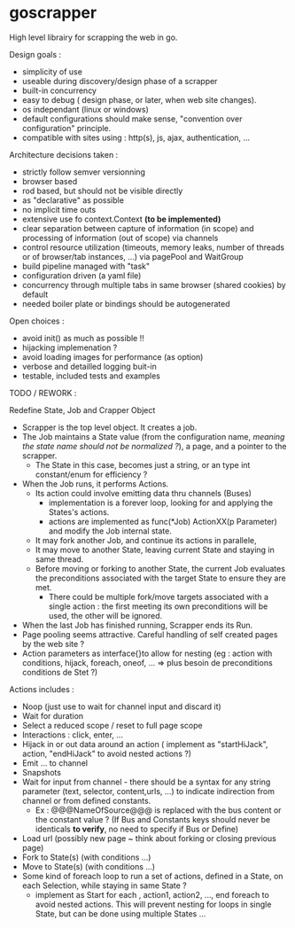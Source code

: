 # goscrapper
High level librairy for scrapping the web in go. 

Design goals :
* simplicity of use
* useable during discovery/design phase of a scrapper
* built-in concurrency
* easy to debug ( design phase, or later, when web site changes).
* os independant (linux or windows)
* default configurations should make sense, "convention over configuration" principle.
* compatible with sites using : http(s), js, ajax, authentication, ...

Architecture decisions taken :
* strictly follow semver versionning
* browser based
* rod based, but should not be visible directly
* as "declarative" as possible
* no implicit time outs
* extensive use fo context.Context **(to be implemented)**
* clear separation between capture of information (in scope) and processing of information (out of scope) via channels
* control resource utilization (timeouts, memory leaks, number of threads or of browser/tab instances, ...) via pagePool and WaitGroup
* build pipeline managed with "task"
* configuration driven (a yaml file)
* concurrency through multiple tabs in same browser (shared cookies) by default
* needed boiler plate or bindings should be autogenerated

Open choices :
* avoid init() as much as possible !!
* hijacking implemenation ?
* avoid loading images for performance (as option)
* verbose and detailled logging buit-in
* testable, included tests and examples

TODO / REWORK :

Redefine State, Job and Crapper Object
  * Scrapper is the top level object. It creates a job. 
  * The Job maintains a State value (from the configuration name, *meaning the state name should not be normalized ?*), a page, and a pointer to the scrapper.
    * The State in this case, becomes just a string, or an type int constant/enum for efficiency ?
  * When the Job runs, it performs Actions.
    * Its action could involve emitting data thru channels (Buses)
      * implementation is a forever loop, looking for and applying the States's actions. 
      * actions are implemented as func(*Job) ActionXX(p Parameter) and modify the Job internal state.
    * It may fork another Job, and continue its actions in parallele, 
    * It may move to another State, leaving current State and staying in same thread.
    * Before moving or forking to another State, the current Job evaluates the preconditions associated with the target State to ensure they are met.
      * There could be multiple fork/move targets associated with a single action : the first meeting its own preconditions will be used, the other will be ignored.
  * When the last Job has finished running, Scrapper ends its Run.
  * Page pooling seems attractive. Careful handling of self created pages by the web site ?
  * Action parameters as interface{}to allow for nesting (eg : action with conditions, hijack, foreach, oneof, ... => plus besoin de preconditions conditions de Stet ?)
  
Actions includes :
  * Noop (just use to wait for channel input and discard it)
  * Wait for duration
  * Select a reduced scope / reset to full page scope
  * Interactions : click, enter, ...
  * Hijack in or out data around an action ( implement as "startHiJack", action, "endHiJack" to avoid nested actions ?)
  * Emit ... to channel
  * Snapshots
  * Wait for input from channel - there should be a syntax for any string parameter (text, selector, content,urls,  ...) to indicate indirection from channel or from defined constants.
    * Ex : @@@NameOfSource@@@ is replaced with the bus content or the constant value ? (If Bus and Constants keys should never be identicals **to verify**, no need to specify if Bus or Define)
  * Load url (possibly new page ~ think about forking or closing previous page)
  * Fork to State(s) (with conditions ...)
  * Move to State(s) (with conditions ...)
  * Some kind of foreach loop to run a set of actions, defined in a State, on each Selection, while staying in same State ?
    * implement as Start for each , action1, action2, ..., end foreach to avoid nested actions. This will prevent nesting for loops in single State, but can be done using multiple States ...